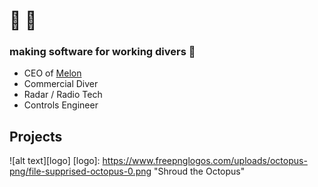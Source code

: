 # 🐙 🤿

### making software for working divers 🦯

  + CEO of [Melon](melonlab.io)
  + Commercial Diver
  + Radar / Radio Tech
  + Controls Engineer
 
## Projects



![alt text][logo]
[logo]: https://www.freepnglogos.com/uploads/octopus-png/file-supprised-octopus-0.png "Shroud the Octopus"
